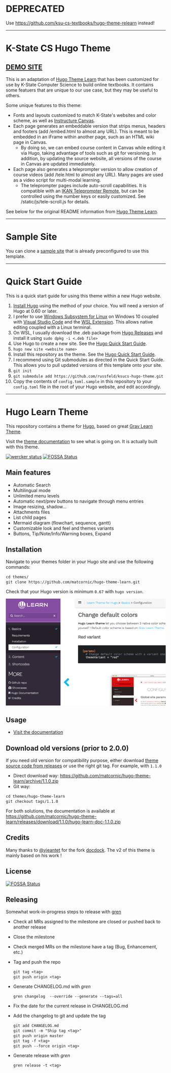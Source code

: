 # DEPRECATED

Use https://github.com/ksu-cs-textbooks/hugo-theme-relearn instead!

---

# K-State CS Hugo Theme

## [DEMO SITE](https://ksucs-hugo.russfeld.me/)

This is an adaptation of [Hugo Theme Learn](https://learn.netlify.com/en/) that has been customized for use by K-State Computer Science to build online textbooks. It contains some featuers that are unique to our use case, but they may be useful to others.

Some unique features to this theme:
* Fonts and layouts customized to match K-State's websites and color scheme, as well as [Instructure Canvas](https://canvas.instructure.com/).
* Each page generates an embeddable version that strips menus, headers and footers (add /embed.html to almost any URL). This is meant to be embedded in an iFrame within another page, such as an HTML wiki page in Canvas. 
  * By doing so, we can embed course content in Canvas while editing it via Hugo, taking advantage of tools such as git for versioning. In addition, by updating the source website, all versions of the course in Canvas are updated immediately. 
* Each page also generates a teleprompter version to allow creation of course videos (add /tele.html to almost any URL). Many pages are used as a video script for multi-modal learning. 
  * The teleprompter pages include auto-scroll capabilities. It is compatible with an [IKAN Teleprompter Remote](https://ikancorp.com/shop/teleprompters/tablet-teleprompters-accessories/ikan-elite-remote-bluetooth-teleprompter-remote-for-pt-elite-prompters/), but can be controlled using the number keys or easily customized. See /static/js/tele-scroll.js for details.

See below for the original README information from [Hugo Theme Learn](https://learn.netlify.com/en/).

---

# Sample Site

You can clone a [sample site](https://gitlab.cs.ksu.edu/russfeld/ksucs-hugo) that is already preconfigured to use this template. 

---

# Quick Start Guide

This is a quick start guide for using this theme within a new Hugo website. 

1. [Install Hugo](https://gohugo.io/getting-started/installing/) using the method of your choice. You will need a version of Hugo at 0.60 or later.
  1. I prefer to use [Windows Subsystem for Linux](https://docs.microsoft.com/en-us/windows/wsl/install-win10) on Windows 10 coupled with [Visual Studio Code](https://code.visualstudio.com/) and the [WSL Extension](https://code.visualstudio.com/docs/remote/wsl). This allows native editing coupled with a Linux terminal. 
  1. On WSL, I usually download the .deb package from [Hugo Releases](https://github.com/gohugoio/hugo/releases) and install it using `sudo dpkg -i <.deb file>`
2. Use Hugo to create a new site. See the [Hugo Quick Start Guide](https://gohugo.io/getting-started/quick-start/#step-2-create-a-new-site). 
  1. `hugo new site <website name>`
3. Install this repository as the theme. See the [Hugo Quick Start Guide](https://gohugo.io/getting-started/quick-start/#step-3-add-a-theme). 
  1. I recommend using Git submodules as directed in the Quick Start Guide. This allows you to pull updated versions of this template onto your site. 
  1. `git init`
  1. `git submodule add https://github.com/russfeld/ksucs-hugo-theme.git`
4. Copy the contents of `config.toml.sample` in this repository to your `config.toml` file in the root of your Hugo website, and edit accordingly. 

---

# Hugo Learn Theme

This repository contains a theme for [Hugo](https://gohugo.io/), based on great [Grav Learn Theme](https://learn.getgrav.org/).

Visit the [theme documentation](https://learn.netlify.com/en/) to see what is going on. It is actually built with this theme.

[![wercker status](https://app.wercker.com/status/233466a2be73fcea400e7dc02ef6adf9/s/master "wercker status")](https://app.wercker.com/project/byKey/233466a2be73fcea400e7dc02ef6adf9)
[![FOSSA Status](https://app.fossa.io/api/projects/git%2Bgithub.com%2Fmatcornic%2Fhugo-theme-learn.svg?type=shield)](https://app.fossa.io/projects/git%2Bgithub.com%2Fmatcornic%2Fhugo-theme-learn?ref=badge_shield)

## Main features

- Automatic Search
- Multilingual mode
- Unlimited menu levels
- Automatic next/prev buttons to navigate through menu entries
- Image resizing, shadow…
- Attachments files
- List child pages
- Mermaid diagram (flowchart, sequence, gantt)
- Customizable look and feel and themes variants
- Buttons, Tip/Note/Info/Warning boxes, Expand

## Installation

Navigate to your themes folder in your Hugo site and use the following commands:

```shell
cd themes/
git clone https://github.com/matcornic/hugo-theme-learn.git
```

Check that your Hugo version is minimum `0.67` with `hugo version`.

![Overview](https://github.com/matcornic/hugo-theme-learn/raw/master/images/tn.png)

## Usage

- [Visit the documentation](https://learn.netlify.com/en/)

## Download old versions (prior to 2.0.0)

If you need old version for compatibility purpose, either download [theme source code from releases](https://github.com/matcornic/hugo-theme-learn/releases) or use the right git tag. For example, with `1.1.0`

- Direct download way: https://github.com/matcornic/hugo-theme-learn/archive/1.1.0.zip
- Git way:

```shell
cd themes/hugo-theme-learn
git checkout tags/1.1.0
```

For both solutions, the documentation is available at https://github.com/matcornic/hugo-theme-learn/releases/download/1.1.0/hugo-learn-doc-1.1.0.zip

## Credits

Many thanks to [@vjeantet](https://github.com/vjeantet/) for the fork [docdock](https://github.com/vjeantet/hugo-theme-docdock). The v2 of this theme is mainly based on his work !

## License

[![FOSSA Status](https://app.fossa.io/api/projects/git%2Bgithub.com%2Fmatcornic%2Fhugo-theme-learn.svg?type=large)](https://app.fossa.io/projects/git%2Bgithub.com%2Fmatcornic%2Fhugo-theme-learn?ref=badge_large)

## Releasing

Somewhat work-in-progress steps to release with [gren](https://github.com/github-tools/github-release-notes)

- Check all MRs assigned to the milestone are closed or pushed back to another release
- Close the milestone
- Check merged MRs on the milestone have a tag (Bug, Enhancement, etc.)
- Tag and push the repo

  ```shell
  git tag <tag>
  git push origin <tag>
  ```

- Generate CHANGELOG.md with _gren_

  ```shell
  gren changelog  --override --generate --tags=all
  ```

- Fix the date for the current release in CHANGELOG.md
- Add the changelog to git and update the tag

  ```shell
  git add CHANGELOG.md
  git commit -m "Ship tag <tag>"
  git push origin master
  git tag -f <tag>
  git push --force origin <tag>
  ```

- Generate release with _gren_

  ```shell
  gren release -t <tag>
  ```
